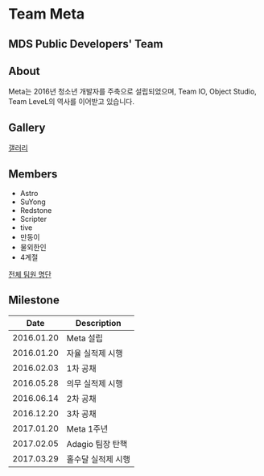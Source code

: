 # Team Meta
## MDS Public Developers' Team

## About
Meta는 2016년 청소년 개발자를 주축으로 설립되었으며, Team IO, Object Studio, Team LeveL의 역사를 이어받고 있습니다.

## Gallery

[갤러리](./GALLERY.md)

## Members
- Astro
- SuYong
- Redstone
- Scripter
- tive
- 만동이
- 물외한인
- 4계절

[전체 팀원 명단](./MEMBERS.md)

## Milestone
Date | Description
-----|-------------
2016.01.20 | Meta 설립
2016.01.20 | 자율 실적제 시행
2016.02.03 | 1차 공채
2016.05.28 | 의무 실적제 시행
2016.06.14 | 2차 공채
2016.12.20 | 3차 공채
2017.01.20 | Meta 1주년
2017.02.05 | Adagio 팀장 탄핵
2017.03.29 | 홀수달 실적제 시행
